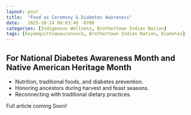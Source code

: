 ```yaml
---
layout: post
title:  "Food as Ceremony & Diabetes Awareness"
date:   2025-10-24 00:03:46 -0700
categories: [Indigenous Wellness, Brothertown Indian Nation]
tags: [Eeyamquittoowauconnuck, Brothertown Indian Nation, Diabetes]
---
```


## For National Diabetes Awareness Month and Native American Heritage Month

* Nutrition, traditional foods, and diabetes prevention.
* Honoring ancestors during harvest and feast seasons.
* Reconnecting with traditional dietary practices.

Full article coming Soon!
